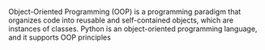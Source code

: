Object-Oriented Programming (OOP) is a programming paradigm that organizes code into reusable and self-contained objects, which are instances of classes. Python is an object-oriented programming language, and it supports OOP principles